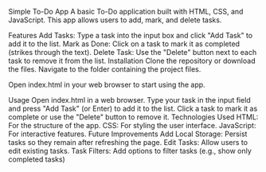 Simple To-Do App
A basic To-Do application built with HTML, CSS, and JavaScript. This app allows users to add, mark, and delete tasks.

Features
Add Tasks: Type a task into the input box and click "Add Task" to add it to the list.
Mark as Done: Click on a task to mark it as completed (strikes through the text).
Delete Task: Use the "Delete" button next to each task to remove it from the list.
Installation
Clone the repository or download the files.
Navigate to the folder containing the project files.

Open index.html in your web browser to start using the app.

Usage
Open index.html in a web browser.
Type your task in the input field and press "Add Task" (or Enter) to add it to the list.
Click a task to mark it as complete or use the "Delete" button to remove it.
Technologies Used
HTML: For the structure of the app.
CSS: For styling the user interface.
JavaScript: For interactive features.
Future Improvements
Add Local Storage: Persist tasks so they remain after refreshing the page.
Edit Tasks: Allow users to edit existing tasks.
Task Filters: Add options to filter tasks (e.g., show only completed tasks)